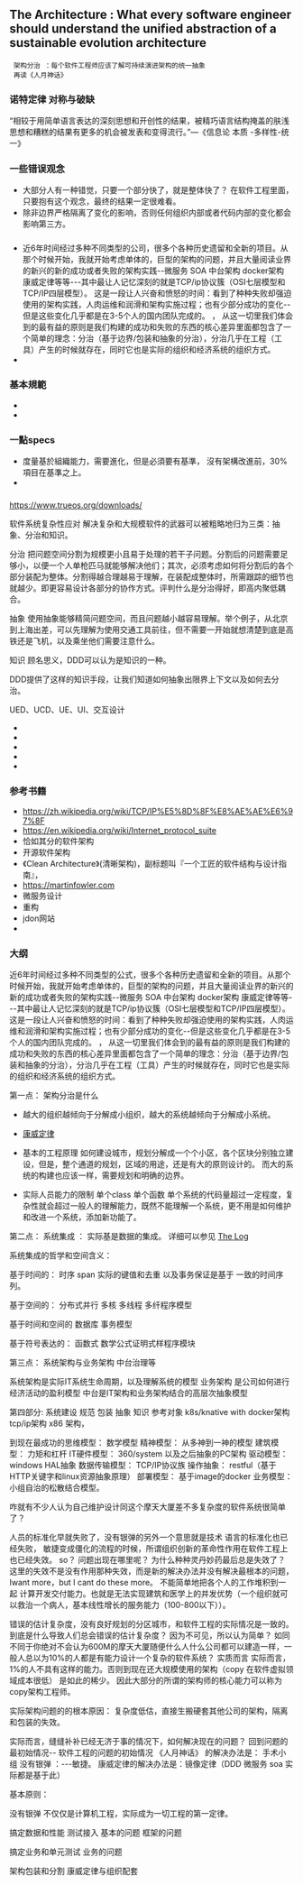 ##  The Architecture : What every software engineer should understand the unified abstraction of a sustainable evolution architecture
     架构分治 ：每个软件工程师应该了解可持续演进架构的统一抽象
     再读《人月神话》
### 诺特定律 对称与破缺

“相较于用简单语言表达的深刻思想和开创性的结果，被精巧语言结构掩盖的肤浅思想和糟糕的结果有更多的机会被发表和变得流行。”—《信息论 本质 -多样性-统一》

### 一些错误观念
+ 大部分人有一种错觉，只要一个部分快了，就是整体快了？ 在软件工程里面，只要抱有这个观念，最终的结果一定很难看。
+ 除非边界严格隔离了变化的影响，否则任何组织内部或者代码内部的变化都会影响第三方。
### 
   + 近6年时间经过多种不同类型的公司，很多个各种历史遗留和全新的项目。从那个时候开始，我就开始考虑单体的，巨型的架构的问题，并且大量阅读业界的新兴的新的成功或者失败的架构实践--微服务 SOA  中台架构 docker架构 康威定律等等---其中最让人记忆深刻的就是TCP/ip协议簇（OSI七层模型和TCP/IP四层模型）。 这是一段让人兴奋和愤怒的时间：看到了种种失败却强迫使用的架构实践，人肉运维和润滑和架构实施过程；也有少部分成功的变化--但是这些变化几乎都是在3-5个人的国内团队完成的。
     ，
     从这一切里我们体会到的最有益的原则是我们构建的成功和失败的东西的核心差异里面都包含了一个简单的理念：分治（基于边界/包装和抽象的分治），分治几乎在工程（工具）产生的时候就存在，同时它也是实际的组织和经济系统的组织方式。
   +  

### 基本規範

 +  
 +  
 
###  一點specs
  +  度量基於組織能力，需要進化，但是必須要有基準， 沒有架構改進前，30%項目在基準之上。
  +  

### 
 https://www.trueos.org/downloads/
 
 
 
 软件系统复杂性应对
 解决复杂和大规模软件的武器可以被粗略地归为三类：抽象、分治和知识。
 
 分治 把问题空间分割为规模更小且易于处理的若干子问题。分割后的问题需要足够小，以便一个人单枪匹马就能够解决他们；其次，必须考虑如何将分割后的各个部分装配为整体。分割得越合理越易于理解，在装配成整体时，所需跟踪的细节也就越少。即更容易设计各部分的协作方式。评判什么是分治得好，即高内聚低耦合。
 
 抽象 使用抽象能够精简问题空间，而且问题越小越容易理解。举个例子，从北京到上海出差，可以先理解为使用交通工具前往，但不需要一开始就想清楚到底是高铁还是飞机，以及乘坐他们需要注意什么。
 
 知识 顾名思义，DDD可以认为是知识的一种。
 
 DDD提供了这样的知识手段，让我们知道如何抽象出限界上下文以及如何去分治。
 
 UED、UCD、UE、UI、交互设计
 
 +  
 +  
 + 
 + 
 + 
 
 
    
 ###  参考书籍
 
 +  https://zh.wikipedia.org/wiki/TCP/IP%E5%8D%8F%E8%AE%AE%E6%97%8F
 +  https://en.wikipedia.org/wiki/Internet_protocol_suite
 +   恰如其分的软件架构
 +   开源软件架构
 +  《Clean Architecture》(清晰架构)，副标题叫『一个工匠的软件结构与设计指南』，
 +  https://martinfowler.com
 +  微服务设计
 +  重构
 +  jdon网站
 +


### 大纲

近6年时间经过多种不同类型的公式，很多个各种历史遗留和全新的项目。从那个时候开始，我就开始考虑单体的，巨型的架构的问题，并且大量阅读业界的新兴的新的成功或者失败的架构实践--微服务 SOA  中台架构 docker架构 康威定律等等---其中最让人记忆深刻的就是TCP/ip协议簇（OSI七层模型和TCP/IP四层模型）。 这是一段让人兴奋和愤怒的时间：看到了种种失败却强迫使用的架构实践，人肉运维和润滑和架构实施过程；也有少部分成功的变化--但是这些变化几乎都是在3-5个人的国内团队完成的。
，
从这一切里我们体会到的最有益的原则是我们构建的成功和失败的东西的核心差异里面都包含了一个简单的理念：分治（基于边界/包装和抽象的分治），分治几乎在工程（工具）产生的时候就存在，同时它也是实际的组织和经济系统的组织方式。



第一点： 架构分治是什么
  +  越大的组织越倾向于分解成小组织，越大的系统越倾向于分解成小系统。
  + [康威定律](https://en.wikipedia.org/wiki/Conway%27s_law)

  + 基本的工程原理  如何建设城市，规划分解成一个个小区，各个区块分别独立建设，但是，整个通道的规划，区域的用途，还是有大的原则设计的。 而大的系统的构建也应该一样，需要规划和明确的边界。

  + 实际人员能力的限制
     单个class  单个函数 单个系统的代码量超过一定程度，复杂性就会超过一般人的理解能力，既然不能理解一个系统，更不用是如何维护和改进一个系统，添加新功能了。


第二点： 系统集成 ： 实际基是数据的集成。
详细可以参见 [The Log](https://engineering.linkedin.com/distributed-systems/log-what-every-software-engineer-should-know-about-real-time-datas-unifying)

 系统集成的哲学和空间含义：

   基于时间的： 时序  span  实际的键值和去重 以及事务保证是基于 一致的时间序列。

   基于空间的： 分布式并行  多核 多线程 多纤程序模型

   基于时间和空间的  数据库 事务模型

   基于符号表达的： 函数式 数学公式证明式样程序模块

第三点： 系统架构与业务架构 中台治理等
  
  系统架构是实际IT系统生命周期，以及理解系统的模型
  业务架构 是公司如何进行经济活动的盈利模型
  中台是IT架构和业务架构结合的高层次抽象模型


第四部分:  系统建设 规范 包装 抽象 知识  参考对象 k8s/knative with docker架构   tcp/ip架构  x86 架构， 

到现在最成功的思维模型： 数学模型
            精神模型： 从多神到一神的模型
            建筑模型： 力矩和杠杆
            IT硬件模型： 360/system 以及之后抽象的PC架构
            驱动模型： windows HAL抽象 
            数据传输模型： TCP/IP协议族
            操作抽象： restful（基于HTTP关键字和linux资源抽象原理）
            部署模型： 基于image的docker
            业务模型： 小组自治的松散结合模型。

咋就有不少人认为自己维护设计同这个摩天大厦差不多复杂度的软件系统很简单了？

   人员的标准化早就失败了，没有银弹的另外一个意思就是技术 语言的标准化也已经失败， 敏捷变成僵化的流程的时候，所谓组织创新的革命性作用在软件工程上也已经失效。 so？  问题出现在哪里呢？ 为什么种种灵丹妙药最后总是失效了？
 这里的失效不是没有作用那种失效，而是新的解决办法并没有解决最根本的问题， Iwant more，but I cant do these more。 不能简单地把各个人的工作堆积到一起 计算开发交付能力。也就是无法实现建筑和医学上的并发优势（一个组织就可以救治一个病人，基本线性增长的服务能力（100-800以下））。

错误的估计复杂度，没有良好规划的分区城市，和软件工程的实际情况是一致的。 到底是什么导致人们总会错误的估计复杂度？ 因为不可见，所以认为简单？  如同
不同于你绝对不会认为600M的摩天大厦随便什么人什么公司都可以建造一样，一般人总以为10%的人都是有能力设计一个复杂的软件系统？  实质而言 实际而言，1%的人不具有这样的能力。否则到现在还大规模使用的架构（copy 在软件虚拟领域成本很低）
是如此的稀少。 因此大部分的所谓的架构师的核心能力可以称为 copy架构工程师。

实际架构问题的的根本原因： 复杂度低估，直接生搬硬套其他公司的架构，隔离和包装的失效。

实际而言，缝缝补补已经无济于事的情况下，如何解决现在的问题？ 回到问题的最初始情况--
软件工程的问题的初始情况 《人月神话》 的解决办法是：  手术小组  没有银弹 ：---敏捷。
康威定律的解决办法是：镜像定律（DDD 微服务 soa 实际都是基于此）



基本原则：

没有银弹 不仅仅是计算机工程，实际成为一切工程的第一定律。

搞定数据和性能  测试接入 基本的问题 框架的问题

搞定业务和单元测试  业务的问题

架构包装和分割  康威定律与组织配套



